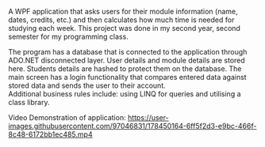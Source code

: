 A WPF application that asks users for their module information (name, dates, credits, etc.) and then calculates how much time is needed for studying each week.
This project was done in my second year, second semester for my programming class.

The program has a database that is connected to the application through ADO.NET disconnected layer. User details and module details are stored here. Students details are hashed to protect them on the database. 
The main screen has a login functionality that compares entered data against stored data and sends the user to their account.  
Additional business rules include: using LINQ for queries and utilising a class library.

Video Demonstration of application:
https://user-images.githubusercontent.com/97046831/178450164-6ff5f2d3-e9bc-466f-8c48-6172bb1ec485.mp4
